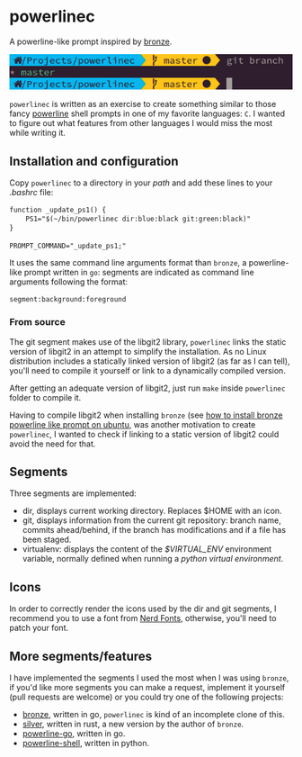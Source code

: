# powerlinec
A powerline-like prompt inspired by [bronze](https://github.com/reujab/bronze).

![](./preview.png)

`powerlinec` is written as an exercise to create something similar to those fancy [powerline](https://github.com/powerline/powerline) shell prompts in one of my favorite languages: `C`. I wanted to figure out what features from other languages I would miss the most while writing it.

## Installation and configuration
Copy `powerlinec` to a directory in your _path_ and add these lines to your _.bashrc_ file:
```
function _update_ps1() {
	PS1="$(~/bin/powerlinec dir:blue:black git:green:black)"
}

PROMPT_COMMAND="_update_ps1;"
```
It uses the same command line arguments format than `bronze`, a powerline-like prompt written in `go`: segments are indicated as command line arguments following the format:
```
segment:background:foreground
```

### From source
The git segment makes use of the libgit2 library, `powerlinec` links the static version of libgit2 in an attempt to simplify the installation. As no Linux distribution includes a statically linked version of libgit2 (as far as I can tell), you'll need to compile it yourself or link to a dynamically compiled version.

After getting an adequate version of libgit2, just run `make` inside `powerlinec` folder to compile it.

Having to compile libgit2 when installing `bronze` (see [how to install bronze powerline like prompt on ubuntu](https://www.mexchip.com/en/2017/12/how-to-install-bronze-powerline-like-prompt-on-ubuntu/), was another motivation to create `powerlinec`, I wanted to check if linking to a static version of libgit2 could avoid the need for that.

## Segments
Three segments are implemented:
- dir, displays current working directory. Replaces $HOME with an icon.
- git, displays information from the current git repository: branch name, commits ahead/behind, if the branch has modifications and if a file has been staged.
- virtualenv: displays the content of the _$VIRTUAL_ENV_ environment variable, normally defined when running a _python virtual environment_.

## Icons
In order to correctly render the icons used by the dir and git segments, I recommend you to use a font from [Nerd Fonts](https://github.com/ryanoasis/nerd-fonts), otherwise, you'll need to patch your font.


## More segments/features
I have implemented the segments I used the most when I was using `bronze`, if you'd like more segments you can make a request, implement it yourself (pull requests are welcome) or you could try one of the following projects:
- [bronze](https://github.com/reujab/bronze), written in go, `powerlinec` is kind of an incomplete clone of this.
- [silver](https://github.com/reujab/silver), written in rust, a new version by the author of `bronze`.
- [powerline-go](https://github.com/justjanne/powerline-go), written in go.
- [powerline-shell](https://github.com/b-ryan/powerline-shell), written in python.
